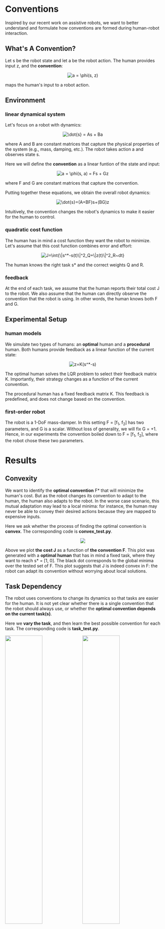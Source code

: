 # Conventions

Inspired by our recent work on assistive robots, we want to better understand and formulate how conventions are formed during human-robot interaction.

## What's A Convention?

Let s be the robot state and let a be the robot action. The human provides input z, and the **convention**:
<p align="center">
<img src="https://latex.codecogs.com/svg.latex?a&space;=&space;\phi(s,&space;z)" title="a = \phi(s, z)" />
</p>
maps the human's input to a robot action.

## Environment

### linear dynamical system

Let's focus on a robot with dynamics:
<p align="center">
<img src="https://latex.codecogs.com/svg.latex?\dot{s}&space;=&space;As&space;&plus;&space;Ba" title="\dot{s} = As + Ba" />
</p>
where A and B are constant matrices that capture the physical properties of the system (e.g., mass, damping, etc.). The robot takes action a and observes state s.


Here we will define the **convention** as a linear funtion of the state and input:
<p align="center">
<img src="https://latex.codecogs.com/svg.latex?a&space;=&space;\phi(s,&space;a)&space;=&space;Fs&space;&plus;&space;Gz" title="a = \phi(s, a) = Fs + Gz" />
</p>
where F and G are constant matrices that capture the convention.


Putting together these equations, we obtain the overall robot dynamics:
<p align="center">
<img src="https://latex.codecogs.com/svg.latex?\dot{s}=(A&plus;BF)s&plus;(BG)z" title="\dot{s}=(A+BF)s+(BG)z" />
</p>
Intuitively, the convention changes the robot's dynamics to make it easier for the human to control.

### quadratic cost function

The human has in mind a cost function they want the robot to minimize. Let's assume that this cost function combines error and effort:
<p align="center">
<img src="https://latex.codecogs.com/svg.latex?J=\int{\|s^*-s(t)\|^2_Q&plus;\|z(t)\|^2_R~dt}" title="J=\int{\|s^*-s(t)\|^2_Q+\|z(t)\|^2_R~dt}" />
</p>
The human knows the right task s* and the correct weights Q and R.

### feedback

At the end of each task, we assume that the human reports their total cost J to the robot.
We also assume that the human can directly observe the convention that the robot is using.
In other words, the human knows both F and G.

## Experimental Setup

### human models

We simulate two types of humans: an **optimal** human and a **procedural** human.
Both humans provide feedback as a linear function of the current state:
<p align="center">
<img src="https://latex.codecogs.com/svg.latex?z=K(s^*-s)" title="z=K(s^*-s)" />
</p>


The optimal human solves the LQR problem to select their feedback matrix K.
Importantly, their strategy changes as a function of the current convention.


The procedural human has a fixed feedback matrix K.
This feedback is predefined, and does not change based on the convention.

### first-order robot

The robot is a 1-DoF mass-damper.
In this setting F = [f<sub>1</sub>, f<sub>2</sub>] has two parameters, and G is a scalar.
Without loss of generality, we will fix G = +1.
Hence, in our experiments the convention boiled down to F = [f<sub>1</sub>, f<sub>2</sub>], where the robot chose these two parameters.

# Results

## Convexity

We want to identify the **optimal convention** F* that will minimize the human's cost.
But as the robot changes its convention to adapt to the human, the human also adapts to the robot.
In the worse case scenario, this mutual adaptation may lead to a local minima:
for instance, the human may never be able to convey their desired actions because they are mapped to expensive inputs.


Here we ask whether the process of finding the optimal convention is **convex**.
The corresponding code is **convex_test.py**.

<p align="center">
<img src=results/convex_test_opt.png>
</p>

Above we plot **the cost J** as a function of **the convention F**.
This plot was generated with a **optimal human** that has in mind a fixed task, where they want to reach s* = [1, 0].
The black dot corresponds to the global minima over the tested set of F.
This plot suggests that J is indeed convex in F: the robot can adapt its convention without worrying about local solutions.

## Task Dependency

The robot uses conventions to change its dynamics so that tasks are easier for the human.
It is not yet clear whether there is a single convention that the robot should always use,
or whether the **optimal convention depends on the current task(s)**.

Here we **vary the task**, and then learn the best possible convention for each task.
The corresponding code is **task_test.py**.

<img src=results/conventions_vs_task_opt.png width="49%"/> <img src=results/conventions_vs_task_pro.png width="49%"/>

Above we plot **the optimal convention F** as a function of **the task**.
The left plot corresponds to an **optimal human**, and the right plot corresponds to a **procedural human**.
Across all of the tasks, the human had the same goal position --- we varied the goal velocity that the human wanted.
From these plots, it is clear that the optimal convention is task dependent.


A natural follow-up question is whether these optimal conventions are actually useful.
We want to confirm that the optimal convention **makes the task easier for the human**.
Using the conventions learned above, we compared the **cost with an initial convention** to the **cost with our optimal convention**.

<img src=results/cost_improvement_opt.png width="49%"/> <img src=results/cost_improvement_pro.png width="49%"/>

The left plot corresponds to an **optimal human**, and the right plot corresponds to a **procedural human**.
From these plots, we confirm that optimal, task-dependent conventions make the human's task easier.

## Task Distributions

We've seen that the robot can adapt its convention based on the human and their intended task.
But what if the human wants to perform more than one task?
Can we identify a convention that makes a **distribution of tasks** easier for the human to perform?


Here we sample from a task distribution.
The goal position is sampled from U[-1, 1], and the goal velocity is sampled U[1, 2].
We then identify the **optimal convention** across ~10 sampled tasks.

<img src=results/cost_distribution_opt.png width="49%"/> <img src=results/cost_distribution_pro.png width="49%"/>

Above we plot the **average task cost** using the initial convention and the optimal convention.
The left plot corresponds to an **optimal human**, and the right plot corresponds to a **procedural human**.
From these plots, we see that we can identify conventions that not only make a single task easier, but also make distributions of tasks easier to complete.

## Consistent Humans

The above tests were performed with both an **optimal human** and a **procedural human**.
We've found that robots can learn effective conventions for each type of human.
Put another way, the human does not need to try to optimize their response to the robot's convention:
so long as the human's response is **consistent**, the robot can adapt and improve.


Let's define consistency. <i>Given a fixed convention F and task s*, the human reports cost J ~ N(J*, sigma).
The smaller sigma is, the more consistent the human is.</i>
Both our optimal and procedural humans were completely consistent, since they had a one-to-one mapping from F and s* to J.
